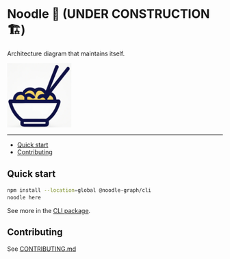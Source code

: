 # Noodle 🍜 (UNDER CONSTRUCTION 🏗️)

Architecture diagram that maintains itself.

<img src="https://github.com/noodle-graph/.github/blob/master/img/icon.png" width="150" alt="icon"/>

---

- [Quick start](#quick-start)
- [Contributing](#contributing)

## Quick start

```bash
npm install --location=global @noodle-graph/cli
noodle here
```

See more in the [CLI package](https://github.com/noodle-graph/monorepo/tree/master/packages/cli).

## Contributing

See [CONTRIBUTING.md](./CONTRIBUTING.md)
